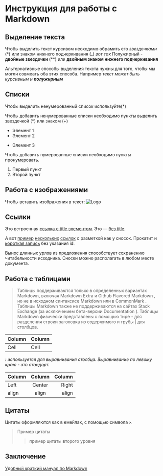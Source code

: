 # Инструкция для работы с Markdown

## Выделение текста

Чтобы выделить текст курсивом неоходимо обрамить его *звездочками* (*) или знаком нижнего подчеркивания (_) _вот так_
Полужирный - **двойные звездочки** (**) или __двойным знаком нижнего подчеркивания__

Альтернативные способы выделения текста нужны для того, чтобы мы могли совмеать оба этих способа.
Например _текст может быть курсивным и **полужирным**_

## Списки
Чтобы выделить ненумерованный список используйте(*)

Чтобы добавить ненумерованные списки необходимо пункты выделить звездочкой (*) или знаком (+)
* Элемент 1
* Элемент 2
+ Элемент 3

Чтобы добавить нумерованные списки необходимо пункты пронумеровать.
1. Первый пункт
2. Второй пункт

## Работа с изображениями
Чтобы вставить изображения в текст:
![Logo](2color-lightbg%402x.png)

## Ссылки

Это встроенная [ссылка с title элементом](http://example.com/link "Я ссылка"). Это — [без title](http://example.com/link).

А вот [пример][1] [нескольких][2] [ссылок][id] с разметкой как у сносок. Прокатит и [короткая запись][] без указания id.

[1]: http://example.com/ "Optional Title Here"
[2]: http://example.com/some
[id]: http://example.com/links (Optional Title Here)
[короткая запись]: http://example.com/short

Вынос длинных урлов из предложения способствует сохранению читабельности исходника. Сноски можно располагать в любом месте документа.

## Работа с таблицами

> Таблицы поддерживаются только в определенных вариантах Markdown, включая Markdown Extra и Github Flavored Markdown , но не в исходном синтаксисе Markdown или в CommonMark .
Таблицы Markdown также не поддерживаются на сайтах Stack Exchange (за исключением бета-версии Documentation ).
Таблицы Markdown физически представлены с помощью тире - для разделения строки заголовка из содержимого и трубы | для столбцов.

Column | Column
------ | ------
Cell   | Cell  

*: используется для выравнивания столбца. Выравнивание по левому краю - это стандарт.*

Column | Column | Column
:----- | :----: | -----:
Left   | Center | Right
align  | align  | align

## Цитаты

Цитаты оформляются как в емейлах, с помощью символа `>`.
> Пример цитаты
>> пример цитаты второго уровня

## Заключение

[Удобный краткий мануал по Markdown](https://paulradzkov.com/2014/markdown_cheatsheet/ "добавь в закладки")